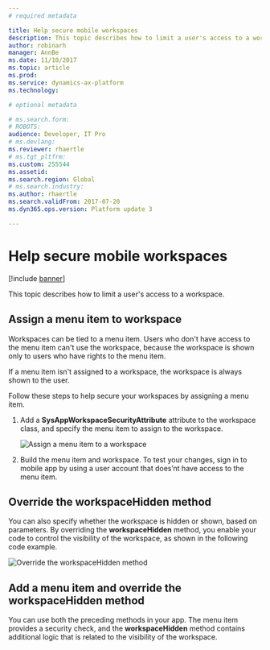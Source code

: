 ```yaml
---
# required metadata

title: Help secure mobile workspaces
description: This topic describes how to limit a user's access to a workspace.
author: robinarh
manager: AnnBe
ms.date: 11/10/2017
ms.topic: article
ms.prod: 
ms.service: dynamics-ax-platform
ms.technology: 

# optional metadata

# ms.search.form: 
# ROBOTS: 
audience: Developer, IT Pro
# ms.devlang: 
ms.reviewer: rhaertle
# ms.tgt_pltfrm: 
ms.custom: 255544
ms.assetid: 
ms.search.region: Global
# ms.search.industry: 
ms.author: rhaertle
ms.search.validFrom: 2017-07-20
ms.dyn365.ops.version: Platform update 3

---
```


# Help secure mobile workspaces

[!include [banner](../../../includes/banner.md)]

This topic describes how to limit a user's access to a workspace.

## Assign a menu item to workspace
Workspaces can be tied to a menu item. Users who don't have access to the menu item can't use the workspace, because the workspace is shown only to users who have rights to the menu item.

If a menu item isn't assigned to a workspace, the workspace is always shown to the user.

Follow these steps to help secure your workspaces by assigning a menu item.

1. Add a **SysAppWorkspaceSecurityAttribute** attribute to the workspace class, and specify the menu item to assign to the workspace.

    ![Assign a menu item to a workspace](media/workspace-api/SecureWorkspaceOption1.png)

2. Build the menu item and workspace. To test your changes, sign in to mobile app by using a user account that does’nt have access to the menu item.

## Override the workspaceHidden method
You can also specify whether the workspace is hidden or shown, based on parameters. By overriding the **workspaceHidden** method, you enable your code to control the visibility of the workspace, as shown in the following code example.

![Override the workspaceHidden method](media/workspace-api/SecureWorkspaceOption2.png)

## Add a menu item and override the workspaceHidden method
You can use both the preceding methods in your app. The menu item provides a security check, and the **workspaceHidden** method contains additional logic that is related to the visibility of the workspace.
